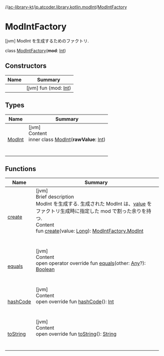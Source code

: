 //[ac-library-kt](../../index.md)/[jp.atcoder.library.kotlin.modInt](../index.md)/[ModIntFactory](index.md)



# ModIntFactory  
 [jvm] ModInt を生成するためのファクトリ.  
  
class [ModIntFactory](index.md)(**mod**: [Int](https://kotlinlang.org/api/latest/jvm/stdlib/kotlin/-int/index.html))   


## Constructors  
  
|  Name|  Summary| 
|---|---|
| [<init>](-init-.md)|  [jvm] fun [<init>](-init-.md)(mod: [Int](https://kotlinlang.org/api/latest/jvm/stdlib/kotlin/-int/index.html))   <br>


## Types  
  
|  Name|  Summary| 
|---|---|
| [ModInt](-mod-int/index.md)| [jvm]  <br>Content  <br>inner class [ModInt](-mod-int/index.md)(**rawValue**: [Int](https://kotlinlang.org/api/latest/jvm/stdlib/kotlin/-int/index.html))  <br><br><br>


## Functions  
  
|  Name|  Summary| 
|---|---|
| [create](create.md)| [jvm]  <br>Brief description  <br>ModInt を生成する. 生成された ModInt は、[value]() をファクトリ生成時に指定した mod で割った余りを持つ.  <br>Content  <br>fun [create](create.md)(value: [Long](https://kotlinlang.org/api/latest/jvm/stdlib/kotlin/-long/index.html)): [ModIntFactory.ModInt](-mod-int/index.md)  <br><br><br>
| [equals](https://kotlinlang.org/api/latest/jvm/stdlib/kotlin/-any/equals.html)| [jvm]  <br>Content  <br>open operator override fun [equals](https://kotlinlang.org/api/latest/jvm/stdlib/kotlin/-any/equals.html)(other: [Any](https://kotlinlang.org/api/latest/jvm/stdlib/kotlin/-any/index.html)?): [Boolean](https://kotlinlang.org/api/latest/jvm/stdlib/kotlin/-boolean/index.html)  <br><br><br>
| [hashCode](https://kotlinlang.org/api/latest/jvm/stdlib/kotlin/-any/hash-code.html)| [jvm]  <br>Content  <br>open override fun [hashCode](https://kotlinlang.org/api/latest/jvm/stdlib/kotlin/-any/hash-code.html)(): [Int](https://kotlinlang.org/api/latest/jvm/stdlib/kotlin/-int/index.html)  <br><br><br>
| [toString](https://kotlinlang.org/api/latest/jvm/stdlib/kotlin/-any/to-string.html)| [jvm]  <br>Content  <br>open override fun [toString](https://kotlinlang.org/api/latest/jvm/stdlib/kotlin/-any/to-string.html)(): [String](https://kotlinlang.org/api/latest/jvm/stdlib/kotlin/-string/index.html)  <br><br><br>

